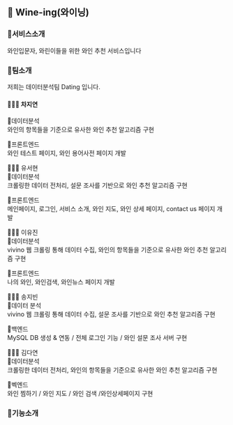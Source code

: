 ## 🍷 Wine-ing(와이닝)


### 🚩서비스소개

와인입문자, 와린이들을 위한 와인 추천 서비스입니다

### 🚩팀소개
저희는 데이터분석팀 Dating 입니다.

#### 👩🏻‍💻 차지연</br>
📍데이터분석</br>
와인의 항목들을 기준으로 유사한 와인 추천 알고리즘 구현</br>

📍프론트엔드</br>
와인 테스트 페이지, 와인 용어사전 페이지 개발</br>

👩🏻‍💻 유서현</br>
📍데이터분석</br>
크롤링한 데이터 전처리, 설문 조사를 기반으로 와인 추천 알고리즘 구현</br>

📍프론트엔드</br>
메인페이지, 로그인, 서비스 소개, 와인 지도, 와인 상세 페이지, contact us 페이지 개발</br>

👩🏻‍💻 이유진</br>
📍데이터분석</br>
vivino 웹 크롤링 통해 데이터 수집, 와인의 항목들을 기준으로 유사한 와인 추천 알고리즘 구현</br>

📍프론트엔드</br>
나의 와인, 와인검색, 와인뉴스 페이지 개발</br>

👩🏻‍💻 송지빈</br>
📍데이터 분석</br>
vivino 웹 크롤링 통해 데이터 수집, 설문 조사를 기반으로 와인 추천 알고리즘 구현</br>

📍백엔드</br>
MySQL DB 생성 & 연동 / 전체 로그인 기능 / 와인 설문 조사 서버 구현</br>


👩🏻‍💻 김다연</br>
📍데이터분석</br>
크롤링한 데이터 전처리, 와인의 항목들을 기준으로 유사한 와인 추천 알고리즘 구현</br>

📍벡엔드</br>
와인 찜하기 / 와인 지도 / 와인 검색 /와인상세페이지 구현</br>


### 🚩기능소개
